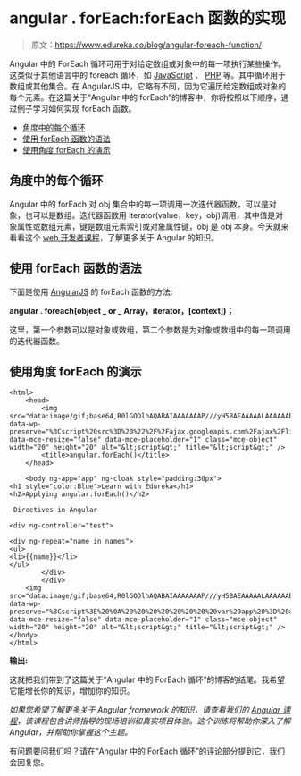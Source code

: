 # angular . forEach:forEach 函数的实现

> 原文：<https://www.edureka.co/blog/angular-foreach-function/>

Angular 中的 ForEach 循环可用于对给定数组或对象中的每一项执行某些操作。这类似于其他语言中的 foreach 循环，如 [JavaScript](https://www.edureka.co/blog/javascript-tutorial/) 、 [PHP](https://www.edureka.co/blog/php-tutorial-for-beginners/) 等。其中循环用于数组或其他集合。在 AngularJS 中，它略有不同，因为它遍历给定数组或对象的每个元素。在这篇关于“Angular 中的 forEach”的博客中，你将按照以下顺序，通过例子学习如何实现 forEach 函数。

*   [角度中的每个循环](#foreach)
*   [使用 forEach 函数的语法](#syntax)
*   [使用角度 forEach 的演示](#demo)

## **角度中的每个循环**

Angular 中的 forEach 对 obj 集合中的每一项调用一次迭代器函数，可以是对象，也可以是数组。迭代器函数用 iterator(value，key，obj)调用，其中值是对象属性或数组元素，键是数组元素索引或对象属性键，obj 是 obj 本身。今天就来看看这个 [web 开发者课程](https://www.edureka.co/masters-program/full-stack-developer-training)，了解更多关于 Angular 的知识。

## **使用 forEach 函数的语法**

下面是使用 [AngularJS](https://www.edureka.co/blog/angular-tutorial/) 的 forEach 函数的方法:

**angular . foreach(object _ or _ Array，iterator，[context])；**

这里，第一个参数可以是对象或数组，第二个参数是为对象或数组中的每一项调用的迭代器函数。

## **使用角度 forEach 的演示**

```
<html> 
    <head> 
        <img src="data:image/gif;base64,R0lGODlhAQABAIAAAAAAAP///yH5BAEAAAAALAAAAAABAAEAAAIBRAA7" data-wp-preserve="%3Cscript%20src%3D%20%22%2F%2Fajax.googleapis.com%2Fajax%2Flibs%2Fangularjs%2F1.3.2%2Fangular.min.js%22%3E%20%0A%20%20%20%20%20%20%20%20%3C%2Fscript%3E" data-mce-resize="false" data-mce-placeholder="1" class="mce-object" width="20" height="20" alt="&lt;script&gt;" title="&lt;script&gt;" /> 
        <title>angular.forEach()</title> 
    </head> 

    <body ng-app="app" ng-cloak style="padding:30px">    
<h1 style="color:Blue">Learn with Edureka</h1>
<h2>Applying angular.forEach()</h2>

 Directives in Angular 

<div ng-controller="test">

<div ng-repeat="name in names">      
<ul>
<li>{{name}}</li>
</ul>
        </div>
        </div>
    <img src="data:image/gif;base64,R0lGODlhAQABAIAAAAAAAP///yH5BAEAAAAALAAAAAABAAEAAAIBRAA7" data-wp-preserve="%3Cscript%3E%20%0A%20%20%20%20%20%20%20%20var%20app%20%3D%20angular.module(%22app%22%2C%20%5B%5D)%3B%20%0A%20%20%20%20%20%20%20%20app.controller('test'%2C%20%5B'%24scope'%2C%20function%20(%24scope)%20%7B%20%0A%20%20%20%20%20%20%20%20%20%20%20%20%24scope.names%20%3D%20%5B%5D%3B%20%0A%20%20%20%20%20%20%20%20%20%20%20%20var%20values%20%3D%20%5B%20%0A%20%20%20%20%20%20%20%20%20%20%20%20%7Bname%3A%20'Component%20Directives'%7D%2C%20%0A%20%20%20%20%20%20%20%20%20%20%20%20%7Bname%3A%20'Structural%20Directives'%7D%2C%20%0A%20%20%20%20%20%20%20%20%20%20%20%20%7Bname%3A%20'Attribute%20Directives'%7D%20%0A%20%20%20%20%20%20%20%20%20%20%20%20%5D%3B%20%0A%20%20%20%20%20%20%20%20%20%20%20%20angular.forEach(values%2C%20function%20(value%2C%20key)%20%7B%20%0A%20%20%20%20%20%20%20%20%20%20%20%20%20%20%20%20%24scope.names.push(value.name)%3B%20%0A%20%20%20%20%20%20%20%20%20%20%20%20%7D)%3B%20%0A%20%20%20%20%20%20%20%20%7D%5D)%3B%20%0A%20%20%20%20%20%0A%20%20%20%20%3C%2Fscript%3E" data-mce-resize="false" data-mce-placeholder="1" class="mce-object" width="20" height="20" alt="&lt;script&gt;" title="&lt;script&gt;" /> 
</body> 
</html> 

```

**输出:**

这就把我们带到了这篇关于“Angular 中的 ForEach 循环”的博客的结尾。我希望它能增长你的知识，增加你的知识。

*如果您希望了解更多关于 Angular framework 的知识，请查看我们的 [Angular 课程](https://www.edureka.co/angular-training)，该课程包含讲师指导的现场培训和真实项目体验。这个训练将帮助你深入了解 Angular，并帮助你掌握这个主题。*

有问题要问我们吗？请在“Angular 中的 ForEach 循环”的评论部分提到它，我们会回复您。